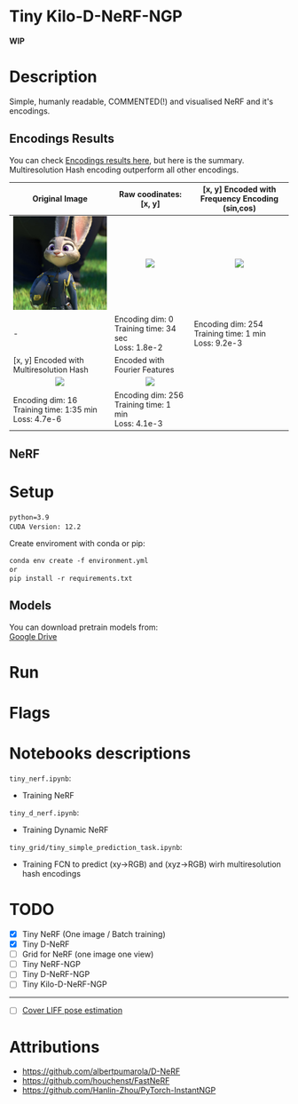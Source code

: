 # Tiny Kilo-D-NeRF-NGP
**WIP**

# Description
Simple, humanly readable, COMMENTED(!) and visualised NeRF and it's encodings.  

## Encodings Results
You can check [Encodings results here](./tiny_grid/README.md), but here is the summary.  
Multiresolution Hash encoding outperform all other encodings.

|Original Image|Raw coodinates: [x, y]|[x, y] Encoded with<br> Frequency Encoding (sin,cos)|
|-|-|-|
|<div align="center"><img src="./data/judi.png" width="200"/>|<div align="center"><img src="./tiny_grid/results/xy2rgb_animation.gif" width="200"/>|<div align="center"><img src="./tiny_grid/results/xyFreq2rgb_animation.gif" width="200"/>|
|-|Encoding dim: 0<br>Training time: 34 sec<br>Loss: 1.8e-2|Encoding dim: 254<br>Training time: 1 min<br>Loss: 9.2e-3|
|[x, y] Encoded with<br> Multiresolution Hash |Encoded with<br> Fourier Features||
|<div align="center"><img src="./tiny_grid/results/xyHash2rgb_animation.gif" width="200"/>|<div align="center"><img src="./tiny_grid/results/xyFourier2rgb_animation.gif" width="200"/>|
|Encoding dim: 16<br>Training time: 1:35 min<br>Loss: 4.7e-6|Encoding dim: 256<br>Training time: 1 min<br>Loss: 4.1e-3|


## NeRF




# Setup
`python=3.9`  
`CUDA Version: 12.2`

Create enviroment with conda or pip:
```
conda env create -f environment.yml
or 
pip install -r requirements.txt
```

## Models
You can download pretrain models from:  
[Google Drive](https://drive.google.com/drive/folders/1bD93brXrHU2QZ_uuXFiHMARtMg4lVdAK?usp=sharing)


# Run
# Flags
# Notebooks descriptions
`tiny_nerf.ipynb`:  
- Training NeRF  

`tiny_d_nerf.ipynb`:
- Training Dynamic NeRF  

`tiny_grid/tiny_simple_prediction_task.ipynb`:
- Training FCN to predict (xy->RGB) and (xyz->RGB) wirh multiresolution hash encodings



# TODO
- [x] Tiny NeRF (One image / Batch training)
- [x] Tiny D-NeRF
- [ ] Grid for NeRF (one image one view) 
- [ ] Tiny NeRF-NGP
- [ ] Tiny D-NeRF-NGP
- [ ] Tiny Kilo-D-NeRF-NGP
---
- [ ] [Cover LIFF pose estimation](https://github.com/fyusion/llff)

# Attributions
- https://github.com/albertpumarola/D-NeRF
- https://github.com/houchenst/FastNeRF
- https://github.com/Hanlin-Zhou/PyTorch-InstantNGP
